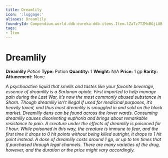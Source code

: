```yaml
---
title: Dreamlily
icon: ':luggage:'
aliases: Dreamlily
foundryId: Compendium.world.ddb-eureka-ddb-items.Item.lZaTz7TZMxBGjLUB
tags:
- Item
---
```


# Dreamlily

**Dreamlily**
_Potion_
**Type:** Potion
**Quantity:** 1
**Weight:** N/A
**Price:** 1 gp
**Rarity:** 
**Attunement:** None

*A psychoactive liquid that smells and tastes like your favorite beverage, essence of dreamlily is a Sarlonan opiate. First imported to help manage pain during the Last War, it’s now the most commonly abused substance in Sharn. Though dreamlily isn’t illegal if used for medicinal purposes, it’s heavily taxed, and thus most dreamlily is smuggled in and sold on the black market. Dreamlily dens can be found across the lower wards. Consuming dreamlily causes disorienting euphoria and brings about remarkable resistance to pain. A creature under the effects of dreamlily is poisoned for 1 hour. While poisoned in this way, the creature is immune to fear, and the first time it drops to 0 hit points without being killed outright, it drops to 1 hit point instead. A dose of dreamlily costs around 1 gp, or up to ten times that if purchased through legal channels. There are many varieties of the drug, however, and the duration or the price might vary accordingly.*